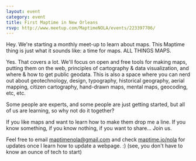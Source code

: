```yaml
---
layout: event
category: event
title: First Maptime in New Orleans
rsvp: http://www.meetup.com/MaptimeNOLA/events/223397706/
---
```

Hey. We're starting a monthly meet-up to learn about maps. This Maptime thing is just what it sounds like: a time for maps. ALL THINGS MAPS.

Yes. That covers a lot. We'll focus on open and free tools for making maps, putting them on the web, principles of cartography & data visualization, and where
& how to get public geodata. This is also a space where you can nerd out about geotechnology, design, typography, historical geography, aerial mapping,
citizen cartography, hand-drawn maps, mental maps, geocoding, etc, etc.

Some people are experts, and some people are just getting started, but all of us are learning, so why not do it together?

If you like maps and want to learn how to make them drop me a line. If you know something, if you know nothing, if you want to share... Join us.

Feel free to email [maptimenola@gmail.com](mailto:maptimenola@gmail.com) and check [maptime.io/nola](http://maptime.io/nola) for updates once I learn how to update a webpage. :) (see, you don't have to know an ounce
of tech to start)
